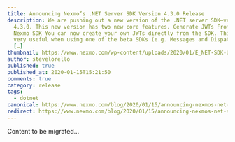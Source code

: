 ```yaml
---
title: Announcing Nexmo’s .NET Server SDK Version 4.3.0 Release
description: We are pushing out a new version of the .NET server SDK—version
  4.3.0. This new version has two new core features. Generate JWTs From the
  Nexmo SDK You can now create your own JWTs directly from the SDK. This can be
  very useful when using one of the beta SDKs (e.g. Messages and Dispatch) as
  […]
thumbnail: https://www.nexmo.com/wp-content/uploads/2020/01/E_NET-SDK-Update_1200x600.png
author: stevelorello
published: true
published_at: 2020-01-15T15:21:50
comments: true
category: release
tags:
  - dotnet
canonical: https://www.nexmo.com/blog/2020/01/15/announcing-nexmos-net-server-sdk-version-4-3-0-release-dr
redirect: https://www.nexmo.com/blog/2020/01/15/announcing-nexmos-net-server-sdk-version-4-3-0-release-dr
---
```

Content to be migrated...
